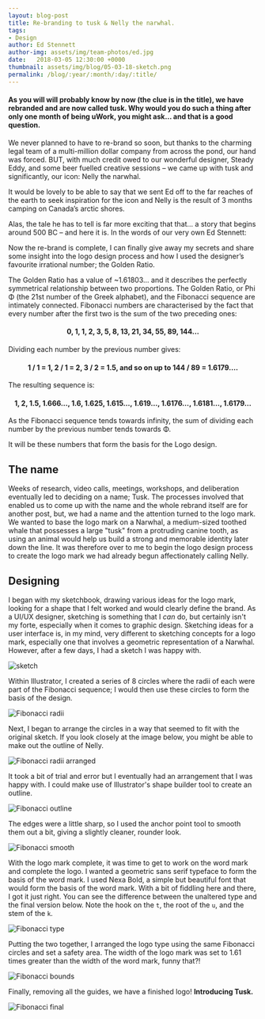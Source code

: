 ```yaml
---
layout: blog-post
title: Re-branding to tusk & Nelly the narwhal.
tags:
- Design
author: Ed Stennett
author-img: assets/img/team-photos/ed.jpg
date:   2018-03-05 12:30:00 +0000
thumbnail: assets/img/blog/05-03-18-sketch.png
permalink: /blog/:year/:month/:day/:title/
---
```


#### As you will will probably know by now (the clue is in the title), we have rebranded and are now called tusk. Why would you do such a thing after only one month of being uWork, you might ask… and that is a good question. 

We never planned to have to re-brand so soon, but thanks to the charming legal team of a multi-million dollar company from across the pond, our hand was forced. BUT, with much credit owed to our wonderful designer, Steady Eddy, and some beer fuelled creative sessions – we came up with tusk and significantly, our icon: Nelly the narwhal.

It would be lovely to be able to say that we sent Ed off to the far reaches of the earth to seek inspiration for the icon and Nelly is the result of 3 months camping on Canada’s arctic shores.

Alas, the tale he has to tell is far more exciting that that… a story that begins around 500 BC – and here it is. In the words of our very own Ed Stennett:

Now the re-brand is complete, I can finally give away my secrets and share some insight into the logo design process and how I used the designer’s favourite irrational number; the Golden Ratio.

The Golden Ratio has a value of ~1.61803... and it describes the perfectly symmetrical relationship between two proportions. The Golden Ratio, or Phi Φ (the 21st number of the Greek alphabet), and the Fibonacci sequence are intimately connected. Fibonacci numbers are characterised by the fact that every number after the first two is the sum of the two preceding ones:

<div align="center">
	<h4>0, 1, 1, 2, 3, 5, 8, 13, 21, 34, 55, 89, 144...</h4>
</div>

Dividing each number by the previous number gives: 

<div align="center">
	<h4>1 / 1 = 1, 2 / 1 = 2, 3 / 2 = 1.5, and so on up to 144 / 89 = 1.6179….</h4>
</div>
	
The resulting sequence is:

<div align="center">
	<h4>1, 2, 1.5, 1.666..., 1.6, 1.625, 1.615…, 1.619…, 1.6176…, 1.6181…, 1.6179…</h4>
</div>

As the Fibonacci sequence tends towards infinity, the sum of dividing each number by the previous number tends towards Φ.

It will be these numbers that form the basis for the Logo design.

## The name

Weeks of research, video calls, meetings, workshops, and deliberation eventually led to deciding on a name; Tusk. The processes involved that enabled us to come up with the name and the whole rebrand itself are for another post, but, we had a name and the attention turned to the logo mark. We wanted to base the logo mark on a Narwhal, a medium-sized toothed whale that possesses a large "tusk" from a protruding canine tooth, as using an animal would help us build a strong and memorable identity later down the line. It was therefore over to me to begin the logo design process to create the logo mark we had already begun affectionately calling Nelly.

## Designing

I began with my sketchbook, drawing various ideas for the logo mark, looking for a shape that I felt worked and would clearly define the brand. As a UI/UX designer, sketching is something that I _can_ do, but certainly isn't my forte, especially when it comes to graphic design. Sketching ideas for a user interface is, in my mind, very different to sketching concepts for a logo mark, especially one that involves a geometric representation of a Narwhal. However, after a few days, I had a sketch I was happy with.

<div class="container">
    <div class="row">
        <div class="col-12">
            <div class="post-img-alt-container">
        	    <img data-src="{{site.baseurl}}/assets/img/blog/05-03-18-sketch.png" class="lazy post-img-alt" alt="sketch" />
            </div>
        </div>
    </div>
</div>

Within Illustrator, I created a series of 8 circles where the radii of each were part of the Fibonacci sequence; I would then use these circles to form the basis of the design.

<div class="container">
    <div class="row">
        <div class="col-12">
            <div class="post-img-alt-container">
        	    <img data-src="{{site.baseurl}}/assets/img/blog/05-03-18-fibonacci-radii.png" class="lazy post-img-alt"  alt="Fibonacci radii" />
            </div>
        </div>
    </div>
</div>

Next, I began to arrange the circles in a way that seemed to fit with the original sketch. If you look closely at the image below, you might be able to make out the outline of Nelly.

<div class="container">
    <div class="row">
        <div class="col-12">
            <div class="post-img-alt-container">
        	    <img data-src="{{site.baseurl}}/assets/img/blog/05-03-18-fibonacci-arranged.png" class="lazy post-img-alt"  alt="Fibonacci radii arranged" />
            </div>
        </div>
    </div>
</div>

It took a bit of trial and error but I eventually had an arrangement that I was happy with. I could make use of Illustrator's shape builder tool to create an outline.

<div class="container">
    <div class="row">
        <div class="col-12">
            <div class="post-img-alt-container">
        	    <img data-src="{{site.baseurl}}/assets/img/blog/05-03-18-fibonacci-outline.png" class="lazy post-img-alt" alt="Fibonacci outline" />
            </div>
        </div>
    </div>
</div>

The edges were a little sharp, so I used the anchor point tool to smooth them out a bit, giving a slightly cleaner, rounder look.

<div class="container">
    <div class="row">
        <div class="col-12">
            <div class="post-img-alt-container">
        	    <img data-src="{{site.baseurl}}/assets/img/blog/05-03-18-fibonacci-smooth.png" class="lazy post-img-alt" alt="Fibonacci smooth" />
            </div>
        </div>
    </div>
</div>

With the logo mark complete, it was time to get to work on the word mark and complete the logo. I wanted a geometric sans serif typeface to form the basis of the word mark. I used Nexa Bold, a simple but beautiful font that would form the basis of the word mark. With a bit of fiddling here and there, I got it just right. You can see the difference between the unaltered type and the final version below. Note the hook on the `t`, the root of the `u`, and the stem of the `k`.

<div class="container">
    <div class="row">
        <div class="col-12">
            <div class="post-img-alt-container">
        	    <img data-src="{{site.baseurl}}/assets/img/blog/05-03-18-fibonacci-type.png" class="lazy post-img-alt" alt="Fibonacci type" />
            </div>
        </div>
    </div>
</div>

Putting the two together, I arranged the logo type using the same Fibonacci circles and set a safety area. The width of the logo mark was set to 1.61 times greater than the width of the word mark, funny that?!

<div class="container">
    <div class="row">
        <div class="col-12">
            <div class="post-img-alt-container">
        	    <img data-src="{{site.baseurl}}/assets/img/blog/05-03-18-fibonacci-bounds.png" class="lazy post-img-alt" alt="Fibonacci bounds" />
            </div>
        </div>
    </div>
</div>

Finally, removing all the guides, we have a finished logo! **Introducing Tusk.**

<div class="container">
    <div class="row">
        <div class="col-12">
            <div class="post-img-alt-container">
        	    <img data-src="{{site.baseurl}}/assets/img/blog/05-03-18-fibonacci-final.png" class="lazy post-img-alt" alt="Fibonacci final" />
            </div>
        </div>
    </div>
</div>
